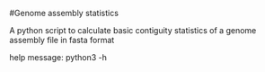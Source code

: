 #Genome assembly statistics

A python script to calculate basic contiguity statistics of a genome assembly file in fasta format

help message: python3 -h
